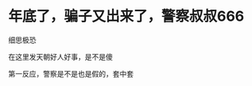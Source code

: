 # 年底了，骗子又出来了，警察叔叔666


细思极恐

在这里发天朝好人好事，是不是傻<img src="static/image/smiley/default/lol.gif" smilieid="12" border="0" alt="" />

第一反应，警察是不是也是假的，套中套<img src="static/image/smiley/default/funk.gif" smilieid="29" border="0" alt="" />
